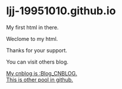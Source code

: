 # ljj-19951010.github.io
<p>
  My first html in there.
</p>
<p>
  Weclome to my html.
</p>
<p>
Thanks for your support.
</p>
<p>
  You can visit others blog.
</p>
<a href = 'https://www.cnblogs.com/liujinjing521/'> 
  My cnblog is :Blog_CNBLOG.
</a>
<br/>
<a href = 'https://github.com/ljj-19951010/python'>
  This is other pool in github.
</a>
